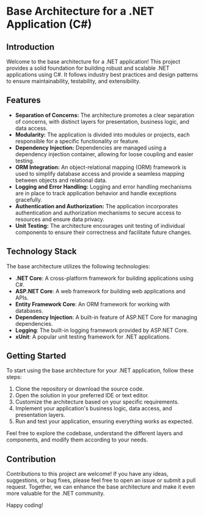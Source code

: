 # Base Architecture for a .NET Application (C#)

## Introduction

Welcome to the base architecture for a .NET application! This project provides a solid foundation for building robust and scalable .NET applications using C#. It follows industry best practices and design patterns to ensure maintainability, testability, and extensibility.

## Features

- **Separation of Concerns:** The architecture promotes a clear separation of concerns, with distinct layers for presentation, business logic, and data access.
- **Modularity:** The application is divided into modules or projects, each responsible for a specific functionality or feature.
- **Dependency Injection:** Dependencies are managed using a dependency injection container, allowing for loose coupling and easier testing.
- **ORM Integration:** An object-relational mapping (ORM) framework is used to simplify database access and provide a seamless mapping between objects and relational data.
- **Logging and Error Handling:** Logging and error handling mechanisms are in place to track application behavior and handle exceptions gracefully.
- **Authentication and Authorization:** The application incorporates authentication and authorization mechanisms to secure access to resources and ensure data privacy.
- **Unit Testing:** The architecture encourages unit testing of individual components to ensure their correctness and facilitate future changes.

## Technology Stack

The base architecture utilizes the following technologies:

- **.NET Core**: A cross-platform framework for building applications using C#.
- **ASP.NET Core**: A web framework for building web applications and APIs.
- **Entity Framework Core**: An ORM framework for working with databases.
- **Dependency Injection**: A built-in feature of ASP.NET Core for managing dependencies.
- **Logging**: The built-in logging framework provided by ASP.NET Core.
- **xUnit**: A popular unit testing framework for .NET applications.

## Getting Started

To start using the base architecture for your .NET application, follow these steps:

1. Clone the repository or download the source code.
2. Open the solution in your preferred IDE or text editor.
3. Customize the architecture based on your specific requirements.
4. Implement your application's business logic, data access, and presentation layers.
5. Run and test your application, ensuring everything works as expected.

Feel free to explore the codebase, understand the different layers and components, and modify them according to your needs.

## Contribution

Contributions to this project are welcome! If you have any ideas, suggestions, or bug fixes, please feel free to open an issue or submit a pull request. Together, we can enhance the base architecture and make it even more valuable for the .NET community.

Happy coding!
